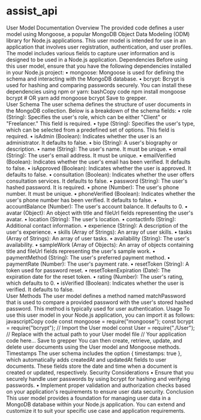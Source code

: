 # assist_api
User Model Documentation
Overview
The provided code defines a user model using Mongoose, a popular MongoDB Object Data Modeling (ODM) library for Node.js applications. This user model is intended for use in an application that involves user registration, authentication, and user profiles. The model includes various fields to capture user information and is designed to be used in a Node.js application.
Dependencies
Before using this user model, ensure that you have the following dependencies installed in your Node.js project:
•	mongoose: Mongoose is used for defining the schema and interacting with the MongoDB database.
•	bcrypt: Bcrypt is used for hashing and comparing passwords securely.
You can install these dependencies using npm or yarn:
bashCopy code
npm install mongoose bcrypt # OR yarn add mongoose bcrypt 
Save to grepper.
<br>
User Schema
The user schema defines the structure of user documents in the MongoDB collection. Below is a breakdown of the schema fields:
•	role (String): Specifies the user's role, which can be either "Client" or "Freelancer." This field is required.
•	type (String): Specifies the user's type, which can be selected from a predefined set of options. This field is required.
•	isAdmin (Boolean): Indicates whether the user is an administrator. It defaults to false.
•	bio (String): A user's biography or description.
•	name (String): The user's name. It must be unique.
•	email (String): The user's email address. It must be unique.
•	emailVerified (Boolean): Indicates whether the user's email has been verified. It defaults to false.
•	isApproved (Boolean): Indicates whether the user is approved. It defaults to false.
•	consultation (Boolean): Indicates whether the user offers consultation services. It defaults to false.
•	password (String): The user's hashed password. It is required.
•	phone (Number): The user's phone number. It must be unique.
•	phoneVerified (Boolean): Indicates whether the user's phone number has been verified. It defaults to false.
•	accountBalance (Number): The user's account balance. It defaults to 0.
•	avatar (Object): An object with title and fileUrl fields representing the user's avatar.
•	location (String): The user's location.
•	contactInfo (String): Additional contact information.
•	experience (String): A description of the user's experience.
•	skills (Array of Strings): An array of user skills.
•	tasks (Array of Strings): An array of user tasks.
•	availability (String): The user's availability.
•	sampleWork (Array of Objects): An array of objects containing title and fileUrl fields representing the user's sample work.
•	paymentMethod (String): The user's preferred payment method.
•	paymentRate (Number): The user's payment rate.
•	resetToken (String): A token used for password reset.
•	resetTokenExpiration (Date): The expiration date for the reset token.
•	rating (Number): The user's rating, which defaults to 0.
•	isVerified (Boolean): Indicates whether the user is verified. It defaults to false.
<br>
User Methods
The user model defines a method named matchPassword that is used to compare a provided password with the user's stored hashed password. This method is typically used for user authentication.
Usage
To use this user model in your Node.js application, you can import it as follows:
javascriptCopy code
const mongoose = require("mongoose"); const bcrypt = require("bcrypt"); // Import the User model const User = require("./User"); // Replace with the actual path to your User model file // Your application code here... 
Save to grepper
You can then create, retrieve, update, and delete user documents using the User model and Mongoose methods.
Timestamps
The user schema includes the option { timestamps: true }, which automatically adds createdAt and updatedAt fields to user documents. These fields store the date and time when a document is created or updated, respectively.
Security Considerations
•	Ensure that you securely handle user passwords by using bcrypt for hashing and verifying passwords.
•	Implement proper validation and authorization checks based on your application's requirements to ensure user data security.
Conclusion
This user model provides a foundation for managing user data in a MongoDB database within your Node.js application. You can extend and customize it to suit your specific use case and application requirements.


